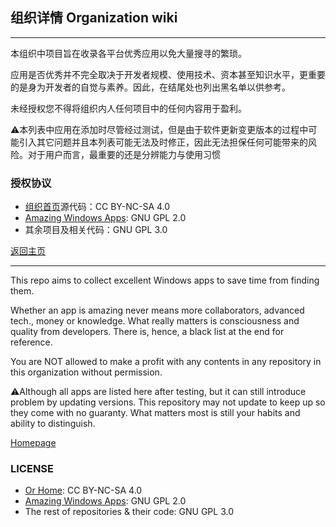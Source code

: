 ## 组织详情   Organization wiki

---

本组织中项目旨在收录各平台优秀应用以免大量搜寻的繁琐。

应用是否优秀并不完全取决于开发者规模、使用技术、资本甚至知识水平，更重要的是身为开发者的自觉与素养。因此，在结尾处也列出黑名单以供参考。

未经授权您不得将组织内人任何项目中的任何内容用于盈利。

⚠️本列表中应用在添加时尽管经过测试，但是由于软件更新变更版本的过程中可能引入其它问题并且本列表可能无法及时修正，因此无法担保任何可能带来的风险。对于用户而言，最重要的还是分辨能力与使用习惯

### 授权协议

* [组织首页](http://amazingapps.org/)源代码：CC BY-NC-SA 4.0
* [Amazing Windows Apps](https://github.com/AmazingApps/Amazing-Windows-Apps): GNU GPL 2.0
* 其余项目及相关代码：GNU GPL 3.0

[返回主页](http://amazingapps.org/)

---

This repo aims to collect excellent Windows apps to save time from finding them.

Whether an app is amazing never means more collaborators, advanced tech., money or knowledge. What really matters is consciousness and quality from developers. There is, hence, a black list at the end for reference.

You are NOT allowed to make a profit with any contents in any repository in this organization without permission.

⚠️Although all apps are listed here after testing, but it can still introduce problem by updating versions. This repository may not update to keep up so they come with no guaranty. What matters most is still your habits and ability to distinguish.

[Homepage](http://amazingapps.org/)

### LICENSE

* [Or Home](http://amazingapps.org/): CC BY-NC-SA 4.0
* [Amazing Windows Apps](https://github.com/AmazingApps/Amazing-Windows-Apps): GNU GPL 2.0
* The rest of repositories & their code: GNU GPL 3.0
